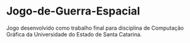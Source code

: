 # Jogo-de-Guerra-Espacial
Jogo desenvolvido como trabalho final para disciplina de Computação Gráfica da Universidade do Estado de Santa Catarina.
